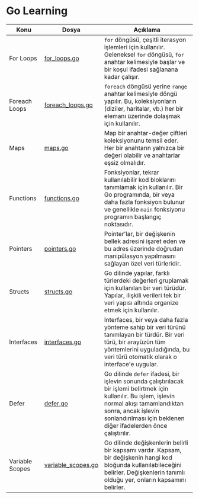 # Go Learning

| Konu            | Dosya                                          | Açıklama                                                                                                                                                                                                                                   |
| --------------- | ---------------------------------------------- | ------------------------------------------------------------------------------------------------------------------------------------------------------------------------------------------------------------------------------------------ |
| For Loops       | [for_loops.go](/util/for_loops.go)             | `for` döngüsü, çeşitli iterasyon işlemleri için kullanılır. Geleneksel `for` döngüsü, `for` anahtar kelimesiyle başlar ve bir koşul ifadesi sağlanana kadar çalışır.                                                                       |
| Foreach Loops   | [foreach_loops.go](/util/foreach_loops.go)     | `foreach` döngüsü yerine `range` anahtar kelimesiyle döngü yapılır. Bu, koleksiyonların (diziler, haritalar, vb.) her bir elemanı üzerinde dolaşmak için kullanılır.                                                                       |
| Maps            | [maps.go](/util/maps.go)                       | Map bir anahtar-değer çiftleri koleksiyonunu temsil eder. Her bir anahtarın yalnızca bir değeri olabilir ve anahtarlar eşsiz olmalıdır.                                                                                                    |
| Functions       | [functions.go](/util/functions.go)             | Fonksiyonlar, tekrar kullanılabilir kod bloklarını tanımlamak için kullanılır. Bir Go programında, bir veya daha fazla fonksiyon bulunur ve genellikle `main` fonksiyonu programın başlangıç noktasıdır.                                   |
| Pointers        | [pointers.go](/util/pointers.go)               | Pointer'lar, bir değişkenin bellek adresini işaret eden ve bu adres üzerinde doğrudan manipülasyon yapılmasını sağlayan özel veri türleridir.                                                                                              |
| Structs         | [structs.go](/util/structs.go)                 | Go dilinde yapılar, farklı türlerdeki değerleri gruplamak için kullanılan bir veri türüdür. Yapılar, ilişkili verileri tek bir veri yapısı altında organize etmek için kullanılır.                                                         |
| Interfaces      | [interfaces.go](/util/interfaces.go)           | Interfaces, bir veya daha fazla yönteme sahip bir veri türünü tanımlayan bir türdür. Bir veri türü, bir arayüzün tüm yöntemlerini uyguladığında, bu veri türü otomatik olarak o interface'e uygular.                                       |
| Defer           | [defer.go](/util/defer.go)                     | Go dilinde `defer` ifadesi, bir işlevin sonunda çalıştırılacak bir işlemi belirtmek için kullanılır. Bu işlem, işlevin normal akışı tamamlandıktan sonra, ancak işlevin sonlandırılması için beklenen diğer ifadelerden önce çalıştırılır. |
| Variable Scopes | [variable_scopes.go](/util/variable_scopes.go) | Go dilinde değişkenlerin belirli bir kapsamı vardır. Kapsam, bir değişkenin hangi kod bloğunda kullanılabileceğini belirler. Değişkenlerin tanımlı olduğu yer, onların kapsamını belirler.                                                 |
